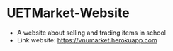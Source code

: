 # UETMarket-Website
- A website about selling and trading items in school
- Link website: https://vnumarket.herokuapp.com
